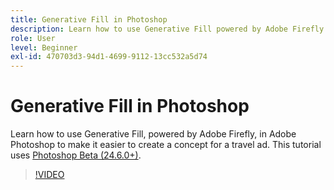 ```yaml
---
title: Generative Fill in Photoshop
description: Learn how to use Generative Fill powered by Adobe Firefly
role: User
level: Beginner
exl-id: 470703d3-94d1-4699-9112-13cc532a5d74
---
```

# Generative Fill in Photoshop

Learn how to use Generative Fill, powered by Adobe Firefly, in Adobe Photoshop to make it easier to create a concept for a travel ad. This tutorial uses [Photoshop Beta (24.6.0+)](https://helpx.adobe.com/x-productkb/global/creative-cloud-beta.html).

>[!VIDEO](https://video.tv.adobe.com/v/3420537?quality=12&learn=on&hidetitle=true)
